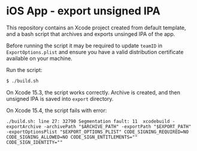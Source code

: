 # iOS App - export unsigned IPA

This repository contains an Xcode project created from default template, and a bash script that archives and exports unsinged IPA of the app.

Before running the script it may be required to update `teamID` in `ExportOptions.plist` and ensure you have a valid distribution certificate available on your machine.

Run the script:

```sh
$ ./build.sh
```

On Xcode 15.3, the script works correctly. Archive is created, and then unsigned IPA is saved into `export` directory.

On Xcode 15.4, the script fails with error:

```
./build.sh: line 27: 32790 Segmentation fault: 11  xcodebuild -exportArchive -archivePath "$ARCHIVE_PATH" -exportPath "$EXPORT_PATH" -exportOptionsPlist "$EXPORT_OPTIONS_PLIST" CODE_SIGNING_REQUIRED=NO CODE_SIGNING_ALLOWED=NO CODE_SIGN_ENTITLEMENTS="" CODE_SIGN_IDENTITY=""
```
